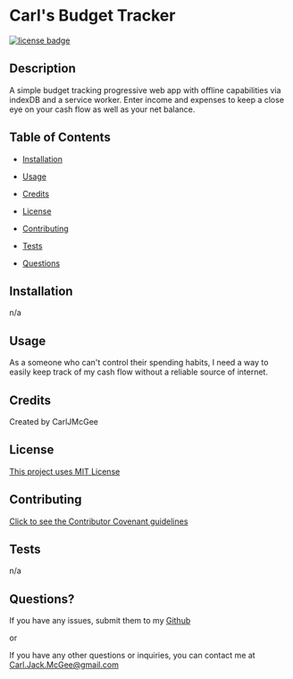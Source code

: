 # Carl's Budget Tracker

[![license badge](https://img.shields.io/badge/license-MIT--License-blue)](#License)

## Description

A simple budget tracking progressive web app with offline capabilities via indexDB and a service worker. Enter income and expenses to keep a close eye on your cash flow as well as your net balance.

## Table of Contents

- [Installation](#installation)

- [Usage](#usage)

- [Credits](#credits)

- [License](#license)

- [Contributing](#contributing)

- [Tests](#tests)

- [Questions](#questions)

## Installation

n/a

## Usage

As a someone who can't control their spending habits, I need a way to easily keep track of my cash flow without a reliable source of internet.

## Credits

Created by CarlJMcGee

## License

[This project uses MIT License](./mit.txt)

## Contributing

[Click to see the Contributor Covenant guidelines](./code_of_conduct.md)

## Tests

n/a

## Questions?

If you have any issues, submit them to my [Github](https://github.com/CarlJMcGee)

or

If you have any other questions or inquiries, you can contact me at [Carl.Jack.McGee@gmail.com](mailto:Carl.Jack.McGee@gmail.com)
